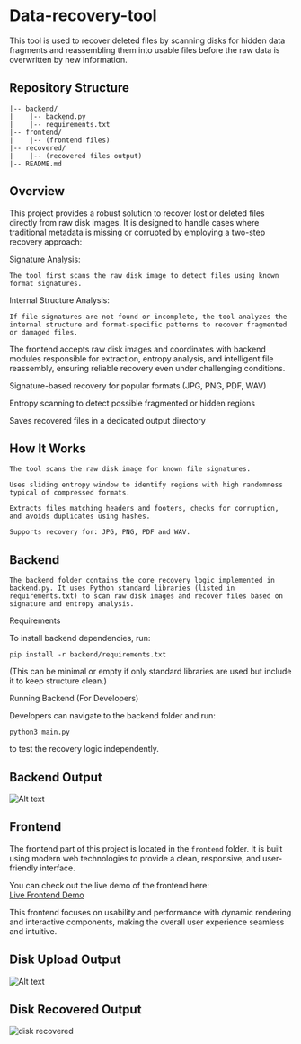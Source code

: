 # Data-recovery-tool
This tool is used to recover deleted files by scanning disks for hidden data fragments and reassembling them into usable files before the raw data is overwritten by new information.

## Repository Structure

    |-- backend/
    |    |-- backend.py
    |    |-- requirements.txt
    |-- frontend/
    |    |-- (frontend files)
    |-- recovered/
    |    |-- (recovered files output)
    |-- README.md


## Overview


This project provides a robust solution to recover lost or deleted files directly from raw disk images. It is designed to handle cases where traditional metadata is missing or corrupted by employing a two-step recovery approach:

Signature Analysis: 
    
    The tool first scans the raw disk image to detect files using known format signatures.

Internal Structure Analysis: 
 
    If file signatures are not found or incomplete, the tool analyzes the internal structure and format-specific patterns to recover fragmented or damaged files.

The frontend accepts raw disk images and coordinates with backend modules responsible for extraction, entropy analysis, and intelligent file reassembly, ensuring reliable recovery even under challenging conditions.

Signature-based recovery for popular formats (JPG, PNG, PDF, WAV)

Entropy scanning to detect possible fragmented or hidden regions

Saves recovered files in a dedicated output directory
    

## How It Works

    The tool scans the raw disk image for known file signatures.

    Uses sliding entropy window to identify regions with high randomness typical of compressed formats.

    Extracts files matching headers and footers, checks for corruption, and avoids duplicates using hashes.

    Supports recovery for: JPG, PNG, PDF and WAV.

## Backend
    The backend folder contains the core recovery logic implemented in backend.py. It uses Python standard libraries (listed in requirements.txt) to scan raw disk images and recover files based on signature and entropy analysis.

Requirements

To install backend dependencies, run:

    pip install -r backend/requirements.txt

(This can be minimal or empty if only standard libraries are used but include it to keep structure clean.)

Running Backend (For Developers)

Developers can navigate to the backend folder and run:

    python3 main.py

to test the recovery logic independently.

## Backend Output 

![Alt text](https://github.com/user-attachments/assets/b0a0123e-bec0-46c3-93cd-b8415032275b)

## Frontend

The frontend part of this project is located in the `frontend` folder. 
It is built using modern web technologies to provide a clean, responsive, and user-friendly interface.

You can check out the live demo of the frontend here:  
[Live Frontend Demo](https://dad4e88f-a9d1-46b1-a3c0-fc55b477e186-00-19iqw2hidm0pb.janeway.replit.dev/)

This frontend focuses on usability and performance with dynamic rendering and interactive components, making the overall user experience seamless and intuitive.

## Disk Upload Output

![Alt text](https://github.com/user-attachments/assets/3b756146-677c-4ba2-b477-070ceb789f6b)

## Disk Recovered Output

![disk recovered](https://github.com/user-attachments/assets/6189d88a-fefc-4a34-b839-7a8aa42a87e4)






